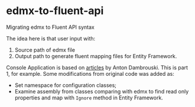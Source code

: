 # edmx-to-fluent-api
Migrating edmx to Fluent API syntax

The idea here is that user input with:

1. Source path of edmx file
2. Output path to generate fluent mapping files for Entity Framework.

Console Application is based on [articles](https://anton-dambrouski.medium.com/how-to-migrate-from-entity-framework-edmx-files-to-fluent-api-syntax-part-1-1-2-f53e31fd0b57) by Anton Dambrouski. This is part 1, for example. Some modifications from original code was added as:

- Set namespace for configuration classes;
- Examine assembly from classes comparing with edmx to find read only properties and map with `Ignore` method in Entity Framework.
